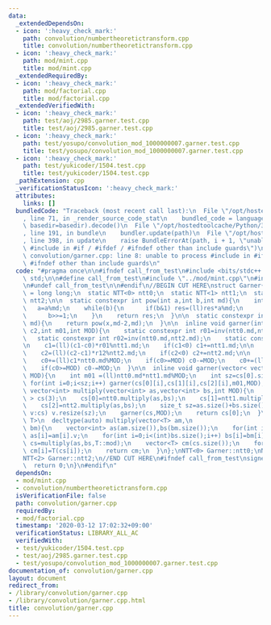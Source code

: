 ```yaml
---
data:
  _extendedDependsOn:
  - icon: ':heavy_check_mark:'
    path: convolution/numbertheoretictransform.cpp
    title: convolution/numbertheoretictransform.cpp
  - icon: ':heavy_check_mark:'
    path: mod/mint.cpp
    title: mod/mint.cpp
  _extendedRequiredBy:
  - icon: ':heavy_check_mark:'
    path: mod/factorial.cpp
    title: mod/factorial.cpp
  _extendedVerifiedWith:
  - icon: ':heavy_check_mark:'
    path: test/aoj/2985.garner.test.cpp
    title: test/aoj/2985.garner.test.cpp
  - icon: ':heavy_check_mark:'
    path: test/yosupo/convolution_mod_1000000007.garner.test.cpp
    title: test/yosupo/convolution_mod_1000000007.garner.test.cpp
  - icon: ':heavy_check_mark:'
    path: test/yukicoder/1504.test.cpp
    title: test/yukicoder/1504.test.cpp
  _pathExtension: cpp
  _verificationStatusIcon: ':heavy_check_mark:'
  attributes:
    links: []
  bundledCode: "Traceback (most recent call last):\n  File \"/opt/hostedtoolcache/Python/3.9.0/x64/lib/python3.9/site-packages/onlinejudge_verify/documentation/build.py\"\
    , line 71, in _render_source_code_stat\n    bundled_code = language.bundle(stat.path,\
    \ basedir=basedir).decode()\n  File \"/opt/hostedtoolcache/Python/3.9.0/x64/lib/python3.9/site-packages/onlinejudge_verify/languages/cplusplus.py\"\
    , line 191, in bundle\n    bundler.update(path)\n  File \"/opt/hostedtoolcache/Python/3.9.0/x64/lib/python3.9/site-packages/onlinejudge_verify/languages/cplusplus_bundle.py\"\
    , line 398, in update\n    raise BundleErrorAt(path, i + 1, \"unable to process\
    \ #include in #if / #ifdef / #ifndef other than include guards\")\nonlinejudge_verify.languages.cplusplus_bundle.BundleErrorAt:\
    \ convolution/garner.cpp: line 8: unable to process #include in #if / #ifdef /\
    \ #ifndef other than include guards\n"
  code: "#pragma once\n\n#ifndef call_from_test\n#include <bits/stdc++.h>\nusing namespace\
    \ std;\n\n#define call_from_test\n#include \"../mod/mint.cpp\"\n#include \"numbertheoretictransform.cpp\"\
    \n#undef call_from_test\n\n#endif\n//BEGIN CUT HERE\nstruct Garner{\n  using ll\
    \ = long long;\n  static NTT<0> ntt0;\n  static NTT<1> ntt1;\n  static NTT<2>\
    \ ntt2;\n\n  static constexpr int pow(int a,int b,int md){\n    int res=1;\n \
    \   a=a%md;\n    while(b){\n      if(b&1) res=(ll)res*a%md;\n      a=(ll)a*a%md;\n\
    \      b>>=1;\n    }\n    return res;\n  }\n\n  static constexpr int inv(int x,int\
    \ md){\n    return pow(x,md-2,md);\n  }\n\n  inline void garner(int &c0,int c1,int\
    \ c2,int m01,int MOD){\n    static constexpr int r01=inv(ntt0.md,ntt1.md);\n \
    \   static constexpr int r02=inv(ntt0.md,ntt2.md);\n    static constexpr int r12=inv(ntt1.md,ntt2.md);\n\
    \n    c1=(ll)(c1-c0)*r01%ntt1.md;\n    if(c1<0) c1+=ntt1.md;\n\n    c2=(ll)(c2-c0)*r02%ntt2.md;\n\
    \    c2=(ll)(c2-c1)*r12%ntt2.md;\n    if(c2<0) c2+=ntt2.md;\n\n    c0%=MOD;\n\
    \    c0+=(ll)c1*ntt0.md%MOD;\n    if(c0>=MOD) c0-=MOD;\n    c0+=(ll)c2*m01%MOD;\n\
    \    if(c0>=MOD) c0-=MOD;\n  }\n\n  inline void garner(vector< vector<int> > &cs,int\
    \ MOD){\n    int m01 =(ll)ntt0.md*ntt1.md%MOD;\n    int sz=cs[0].size();\n   \
    \ for(int i=0;i<sz;i++) garner(cs[0][i],cs[1][i],cs[2][i],m01,MOD);\n  }\n\n \
    \ vector<int> multiply(vector<int> as,vector<int> bs,int MOD){\n    vector< vector<int>\
    \ > cs(3);\n    cs[0]=ntt0.multiply(as,bs);\n    cs[1]=ntt1.multiply(as,bs);\n\
    \    cs[2]=ntt2.multiply(as,bs);\n    size_t sz=as.size()+bs.size()-1;\n    for(auto&\
    \ v:cs) v.resize(sz);\n    garner(cs,MOD);\n    return cs[0];\n  }\n\n  template<typename\
    \ T>\n  decltype(auto) multiply(vector<T> am,\n                          vector<T>\
    \ bm){\n    vector<int> as(am.size()),bs(bm.size());\n    for(int i=0;i<(int)as.size();i++)\
    \ as[i]=am[i].v;\n    for(int i=0;i<(int)bs.size();i++) bs[i]=bm[i].v;\n    vector<int>\
    \ cs=multiply(as,bs,T::mod);\n    vector<T> cm(cs.size());\n    for(int i=0;i<(int)cm.size();i++)\
    \ cm[i]=T(cs[i]);\n    return cm;\n  }\n};\nNTT<0> Garner::ntt0;\nNTT<1> Garner::ntt1;\n\
    NTT<2> Garner::ntt2;\n//END CUT HERE\n#ifndef call_from_test\nsigned main(){\n\
    \  return 0;\n}\n#endif\n"
  dependsOn:
  - mod/mint.cpp
  - convolution/numbertheoretictransform.cpp
  isVerificationFile: false
  path: convolution/garner.cpp
  requiredBy:
  - mod/factorial.cpp
  timestamp: '2020-03-12 17:02:32+09:00'
  verificationStatus: LIBRARY_ALL_AC
  verifiedWith:
  - test/yukicoder/1504.test.cpp
  - test/aoj/2985.garner.test.cpp
  - test/yosupo/convolution_mod_1000000007.garner.test.cpp
documentation_of: convolution/garner.cpp
layout: document
redirect_from:
- /library/convolution/garner.cpp
- /library/convolution/garner.cpp.html
title: convolution/garner.cpp
---
```

